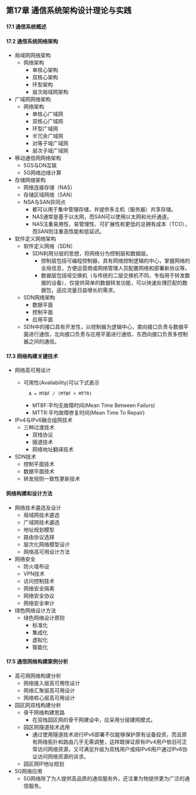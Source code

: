 ## 第17章 通信系统架构设计理论与实践
#### 17.1 通信系统概述
#### 17.2 通信系统网络架构
- 局域网网络架构
	- 网络架构
		- 单核心架构
		- 双核心架构
		- 环型架构
		- 层次局域网架构
- 广域网网络架构
	- 网络架构
		- 单核心广域网
		- 双核心广域网
		- 环型广域网
		- 半冗余广域网
		- 对等子域广域网
		- 层次子域广域网
- 移动通信网网络架构
	- 5GS与DN互联
	- 5G网络边缘计算
- 存储网络架构
	- 网络连接存储（NAS）
	- 存储区域网络（SAN）
	- NSA与SAN异同点
		- 都可以用于集中管理存储，并提供多主机（服务器）共享存储。
		- NAS通常是基于以太网，而SAN可以使用以太网和光纤通道。
		- NAS注重易用性、易管理性、可扩展性和更低的总拥有成本（TCO），而SAN则注重高性能和低延迟。
- 软件定义网络架构
	- 软件定义网络（SDN）
		- SDN利用分层的思想，将网络分为控制层和数据层。
			- 控制层包括可编程控制器，具有网络控制逻辑的中心，掌握网络的全局信息，方便运营商或网络管理人员配置网络和部署新协议等。
			- 数据层包括哑交换机（与传统的二层交换机不同，专指用于转发数据的设备），仅提供简单的数据转发功能，可以快速处理匹配的数据包，适应流量日益增长的需求。
	- SDN网络架构
		- 数据平面
		- 控制平面
		- 应用平面
	- SDN中的接口具有开发性，以控制器为逻辑中心，南向接口负责与数据平面进行通信，北向接口负责与应用平面进行通信，东西向接口负责多控制器之间的通信。
#### 17.3 网络构建关键技术
- 网络高可用设计
	- 可用性(Availability)可以下式表示

			A = MTBF / (MTBF + MTTR)
		- MTBF:平均无故障时间(Mean Time Between Failurs)
		- MTTR:平均故障修复时间(Mean Time To Repair)
- IPv4与IPv6融合组网技术
	- 三种过渡技术
		- 双栈协议
		- 隧道技术
		- 网络地址翻译技术
- SDN技术
	- 控制平面技术
	- 数据平面技术
	- 转发规则一致性更新技术
#### 网络构建和设计方法
- 网络技术遴选及设计
	- 局域网技术遴选
	- 广域网技术遴选
	- 地址规划模型
	- 路由协议选择
	- 层次化网络模型设计
	- 网络高可用设计方法
- 网络安全
	- 防火墙布设
	- VPN技术
	- 访问控制技术
	- 网络安全隔离
	- 网络安全协议
	- 网络安全审计
- 绿色网络设计方法
	- 绿色网络设计原则
		- 标准化
		- 集成化
		- 虚拟化
		- 智能化
#### 17.5 通信网络构建案例分析
- 高可用网络构建分析
	- 网络接入层高可用性设计
	- 网络汇聚层高可用设计
	- 网络核心层高可用设计
- 园区网双栈构建分析
	- 骨干网络构建思路
		- 在双栈园区网的骨干网建设中，应采用分层建网模式。
	- 园区网隧道技术选用
		- 通过使用隧道技术进行IPv6部署不仅能够保护原有设备投资，而且原有网络拓扑和路由几乎无需调整，这样既保证原有IPv4用户依旧可正常访问网络资源，又可满足升级为双栈用户或纯IPv6用户通过IPv6协议访问网络资源的诉求。
	- 园区网IP地址规划
- 5G网络应用
	- 5G网络除了为人提供高品质的通信服务外，还注重为物提供更为广泛的通信服务。
